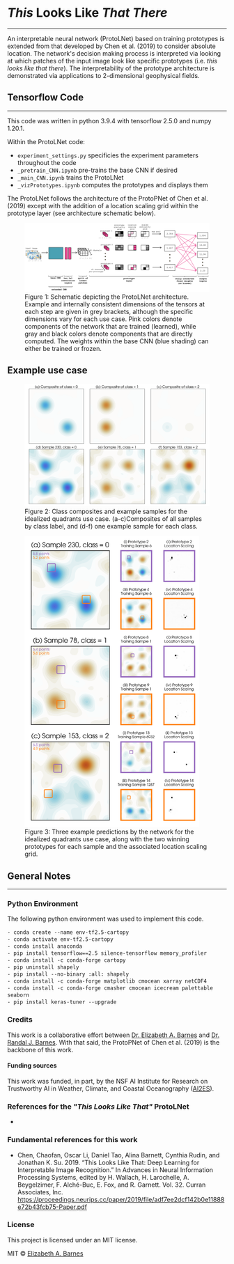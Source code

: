 # *This* Looks Like *That There*
***
An interpretable neural network (ProtoLNet) based on training prototypes is extended from that developed by Chen et al. (2019) to consider absolute location. The network's decision making process is interpreted via looking at which patches of the input image look like specific prototypes (i.e. *this looks like that there*). The interpretability of the prototype architecture is demonstrated via applications to 2-dimensional geophysical fields.


## Tensorflow Code
***
This code was written in python 3.9.4 with tensorflow 2.5.0 and numpy 1.20.1. 

Within the ProtoLNet code:
* ```experiment_settings.py``` specificies the experiment parameters throughout the code
* ```_pretrain_CNN.ipynb``` pre-trains the base CNN if desired
* ```_main_CNN.ipynb``` trains the ProtoLNet
* ```_vizPrototypes.ipynb``` computes the prototypes and displays them

The ProtoLNet follows the architecture of the ProtoPNet of Chen et al. (2019) except with the addition of a location scaling grid within the prototype layer (see architecture schematic below).
<figure>
    <img src='figures/schematic/schematic.png' alt='example use case'
         title='ProtoLNet architecture' width=800>
    <figcaption>Figure 1: Schematic depicting the ProtoLNet architecture. Example and internally consistent dimensions of the tensors at each step are given in grey brackets, although the specific dimensions vary for each use case. Pink colors denote components of the network that are trained (learned), while gray and black colors denote components that are directly computed. The weights within the base CNN (blue shading) can either be trained or frozen.</figcaption>
</figure>  


## Example use case
<figure>
    <img src='figures/quadrants/vizualization/quadrants_composites_examples_of_classes.png' alt='example use case'
         title='Idealized quadrant use case.' width=800>
    <figcaption>Figure 2: Class composites and example samples for the idealized quadrants use case.  (a-c)Composites of all samples by class label, and (d-f) one example sample for each class.</figcaption>
</figure>  

<figure>
    <img src='figures/quadrants/vizualization/quadrants_samples_prototypes.png' alt='prototypes for example use case'
         title='Prototypes and testing samples for the example use case.' width=400>
    <figcaption>Figure 3: Three example predictions by the network for the idealized quadrants use case, along with the two winning prototypes for each sample and the associated location scaling grid. </figcaption>
</figure>  


## General Notes
***

### Python Environment
The following python environment was used to implement this code.
```
- conda create --name env-tf2.5-cartopy
- conda activate env-tf2.5-cartopy
- conda install anaconda
- pip install tensorflow==2.5 silence-tensorflow memory_profiler  
- conda install -c conda-forge cartopy
- pip uninstall shapely
- pip install --no-binary :all: shapely
- conda install -c conda-forge matplotlib cmocean xarray netCDF4 
- conda install -c conda-forge cmasher cmocean icecream palettable seaborn
- pip install keras-tuner --upgrade
```

### Credits
This work is a collaborative effort between [Dr. Elizabeth A. Barnes](https://sites.google.com/rams.colostate.edu/barnesresearchgroup/home) and [Dr. Randal J. Barnes](https://cse.umn.edu/cege/randal-j-barnes). With that said, the ProtoPNet of Chen et al. (2019) is the backbone of this work.

#### Funding sources
This work was funded, in part, by the NSF AI Institute for Research on Trustworthy AI in Weather, Climate, and Coastal Oceanography ([AI2ES](https://www.ai2es.org/)).

### References for the *"This Looks Like That"* ProtoLNet
* <put preprint here>

### Fundamental references for this work
* Chen, Chaofan, Oscar Li, Daniel Tao, Alina Barnett, Cynthia Rudin, and Jonathan K. Su. 2019. “This Looks Like That: Deep Learning for Interpretable Image Recognition.” In Advances in Neural Information Processing Systems, edited by H. Wallach, H. Larochelle, A. Beygelzimer, F. Alché-Buc, E. Fox, and R. Garnett. Vol. 32. Curran Associates, Inc. https://proceedings.neurips.cc/paper/2019/file/adf7ee2dcf142b0e11888e72b43fcb75-Paper.pdf

### License
This project is licensed under an MIT license.

MIT © [Elizabeth A. Barnes](https://github.com/eabarnes1010)






